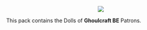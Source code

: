 <p align="center"><img src="https://i.imgur.com/YCpjzst.png"></p>

This pack contains the Dolls of **Ghoulcraft BE** Patrons.

